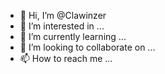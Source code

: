 - 👋 Hi, I’m @Clawinzer
- 👀 I’m interested in ...
- 🌱 I’m currently learning ...
- 💞️ I’m looking to collaborate on ...
- 📫 How to reach me ...

<!---
Clawinzer/Clawinzer is a ✨ special ✨ repository because its `README.md` (this file) appears on your GitHub profile.
You can click the Preview link to take a look at your changes.
--->

